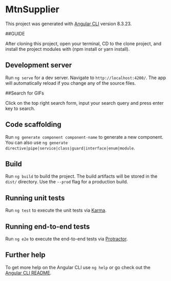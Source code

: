 # MtnSupplier

This project was generated with [Angular CLI](https://github.com/angular/angular-cli) version 8.3.23.

##GUIDE

After cloning this project, open your terminal, CD to the clone project, and install the project modules with (npm install or yarn install).

## Development server

Run `ng serve` for a dev server. Navigate to `http://localhost:4200/`. The app will automatically reload if you change any of the source files.

##Search for GIFs

Click on the top right search form, input your search query and press enter key to search.

## Code scaffolding

Run `ng generate component component-name` to generate a new component. You can also use `ng generate directive|pipe|service|class|guard|interface|enum|module`.

## Build

Run `ng build` to build the project. The build artifacts will be stored in the `dist/` directory. Use the `--prod` flag for a production build.

## Running unit tests

Run `ng test` to execute the unit tests via [Karma](https://karma-runner.github.io).

## Running end-to-end tests

Run `ng e2e` to execute the end-to-end tests via [Protractor](http://www.protractortest.org/).

## Further help

To get more help on the Angular CLI use `ng help` or go check out the [Angular CLI README](https://github.com/angular/angular-cli/blob/master/README.md).
